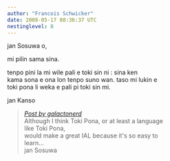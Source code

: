 ```yaml
---
author: "Francois Schwicker"
date: 2008-05-17 08:36:37 UTC
nestinglevel: 8
---
```

jan Sosuwa o,  
  
mi pilin sama sina.  
  
tenpo pini la mi wile pali e toki sin ni : sina ken  
kama sona e ona lon tenpo suno wan. taso mi lukin e  
toki pona li weka e pali pi toki sin mi.  
  
jan Kanso  

> [_Post by galactonerd_](/X7lXcIxk/community-translations.2#post24)  
> Although I think Toki Pona, or at least a language  
> like Toki Pona,  
> would make a great IAL because it's so easy to  
> learn...  
> jan Sosuwa  
>